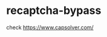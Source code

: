 # recaptcha-bypass
check https://www.capsolver.com/ 



















                                                                                                                                                                                                
